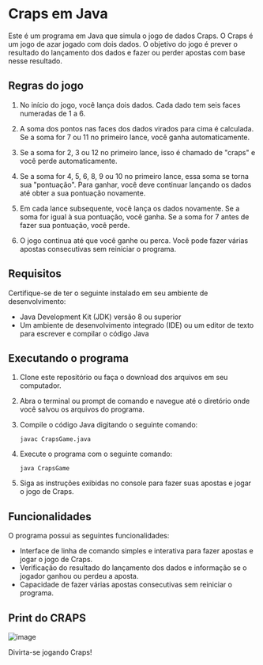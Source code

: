 # Craps em Java

Este é um programa em Java que simula o jogo de dados Craps. O Craps é um jogo de azar jogado com dois dados. O objetivo do jogo é prever o resultado do lançamento dos dados e fazer ou perder apostas com base nesse resultado.

## Regras do jogo

1. No início do jogo, você lança dois dados. Cada dado tem seis faces numeradas de 1 a 6.

2. A soma dos pontos nas faces dos dados virados para cima é calculada. Se a soma for 7 ou 11 no primeiro lance, você ganha automaticamente.

3. Se a soma for 2, 3 ou 12 no primeiro lance, isso é chamado de "craps" e você perde automaticamente.

4. Se a soma for 4, 5, 6, 8, 9 ou 10 no primeiro lance, essa soma se torna sua "pontuação". Para ganhar, você deve continuar lançando os dados até obter a sua pontuação novamente.

5. Em cada lance subsequente, você lança os dados novamente. Se a soma for igual à sua pontuação, você ganha. Se a soma for 7 antes de fazer sua pontuação, você perde.

6. O jogo continua até que você ganhe ou perca. Você pode fazer várias apostas consecutivas sem reiniciar o programa.

## Requisitos

Certifique-se de ter o seguinte instalado em seu ambiente de desenvolvimento:

- Java Development Kit (JDK) versão 8 ou superior
- Um ambiente de desenvolvimento integrado (IDE) ou um editor de texto para escrever e compilar o código Java

## Executando o programa

1. Clone este repositório ou faça o download dos arquivos em seu computador.
2. Abra o terminal ou prompt de comando e navegue até o diretório onde você salvou os arquivos do programa.
3. Compile o código Java digitando o seguinte comando:

   ```
   javac CrapsGame.java
   ```

4. Execute o programa com o seguinte comando:

   ```
   java CrapsGame
   ```

5. Siga as instruções exibidas no console para fazer suas apostas e jogar o jogo de Craps.

## Funcionalidades

O programa possui as seguintes funcionalidades:

- Interface de linha de comando simples e interativa para fazer apostas e jogar o jogo de Craps.
- Verificação do resultado do lançamento dos dados e informação se o jogador ganhou ou perdeu a aposta.
- Capacidade de fazer várias apostas consecutivas sem reiniciar o programa.

## Print do CRAPS
![image](https://github.com/belizario87/craps-dice-game/assets/43473532/4d9fd436-2e02-463c-99b9-d2a5619fd219)

Divirta-se jogando Craps!
